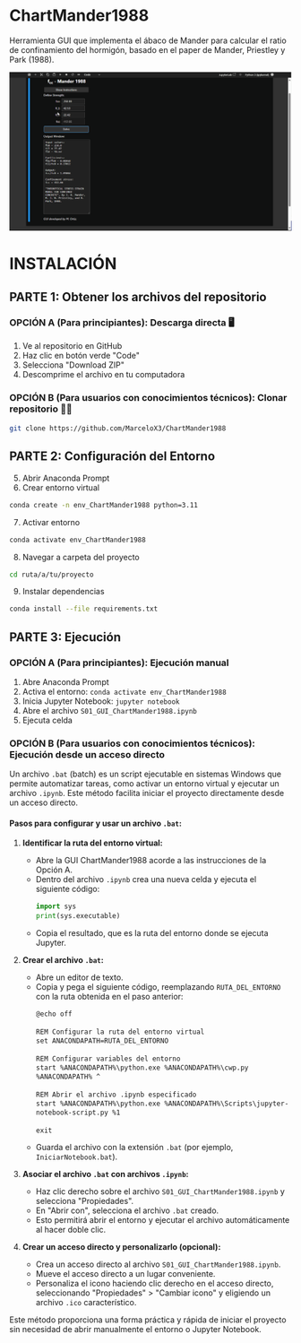 # ChartMander1988
Herramienta GUI que implementa el ábaco de Mander para calcular el ratio de confinamiento del hormigón, basado en el paper de Mander, Priestley y Park (1988). 

![ManderChart](assets/Mander.gif)

# INSTALACIÓN

## PARTE 1: Obtener los archivos del repositorio

### OPCIÓN A (Para principiantes): Descarga directa 🖥️
1. Ve al repositorio en GitHub
2. Haz clic en botón verde "Code"
3. Selecciona "Download ZIP"
4. Descomprime el archivo en tu computadora

### OPCIÓN B (Para usuarios con conocimientos técnicos): Clonar repositorio 👨‍💻
```bash
git clone https://github.com/MarceloX3/ChartMander1988
```

## PARTE 2: Configuración del Entorno
5. Abrir Anaconda Prompt
6. Crear entorno virtual
```bash
conda create -n env_ChartMander1988 python=3.11
```
7. Activar entorno
```bash
conda activate env_ChartMander1988
```
8. Navegar a carpeta del proyecto
```bash
cd ruta/a/tu/proyecto
```
9. Instalar dependencias
```bash
conda install --file requirements.txt
```

## PARTE 3: Ejecución

### OPCIÓN A (Para principiantes): Ejecución manual
1. Abre Anaconda Prompt
2. Activa el entorno: `conda activate env_ChartMander1988`
3. Inicia Jupyter Notebook: `jupyter notebook`
4. Abre el archivo `S01_GUI_ChartMander1988.ipynb`
5. Ejecuta celda

### OPCIÓN B (Para usuarios con conocimientos técnicos): Ejecución desde un acceso directo

Un archivo `.bat` (batch) es un script ejecutable en sistemas Windows que permite automatizar tareas, como activar un entorno virtual y ejecutar un archivo `.ipynb`. Este método facilita iniciar el proyecto directamente desde un acceso directo.

#### Pasos para configurar y usar un archivo `.bat`:

1. **Identificar la ruta del entorno virtual:**
   - Abre la GUI ChartMander1988 acorde a las instrucciones de la Opción A.
   - Dentro del archivo `.ipynb` crea una nueva celda y ejecuta el siguiente código:
     ```python
     import sys
     print(sys.executable)
     ```
   - Copia el resultado, que es la ruta del entorno donde se ejecuta Jupyter.

2. **Crear el archivo `.bat`:**
   - Abre un editor de texto.
   - Copia y pega el siguiente código, reemplazando `RUTA_DEL_ENTORNO` con la ruta obtenida en el paso anterior:
     ```batch
     @echo off

     REM Configurar la ruta del entorno virtual
     set ANACONDAPATH=RUTA_DEL_ENTORNO

     REM Configurar variables del entorno
     start %ANACONDAPATH%\python.exe %ANACONDAPATH%\cwp.py %ANACONDAPATH% ^

     REM Abrir el archivo .ipynb especificado
     start %ANACONDAPATH%\python.exe %ANACONDAPATH%\Scripts\jupyter-notebook-script.py %1

     exit
     ```
   - Guarda el archivo con la extensión `.bat` (por ejemplo, `IniciarNotebook.bat`).

3. **Asociar el archivo `.bat` con archivos `.ipynb`:**
   - Haz clic derecho sobre el archivo `S01_GUI_ChartMander1988.ipynb` y selecciona "Propiedades".
   - En "Abrir con", selecciona el archivo `.bat` creado.
   - Esto permitirá abrir el entorno y ejecutar el archivo automáticamente al hacer doble clic.

4. **Crear un acceso directo y personalizarlo (opcional):**
   - Crea un acceso directo al archivo `S01_GUI_ChartMander1988.ipynb`.
   - Mueve el acceso directo a un lugar conveniente.
   - Personaliza el icono haciendo clic derecho en el acceso directo, seleccionando "Propiedades" > "Cambiar icono" y eligiendo un archivo `.ico` característico.

Este método proporciona una forma práctica y rápida de iniciar el proyecto sin necesidad de abrir manualmente el entorno o Jupyter Notebook.

